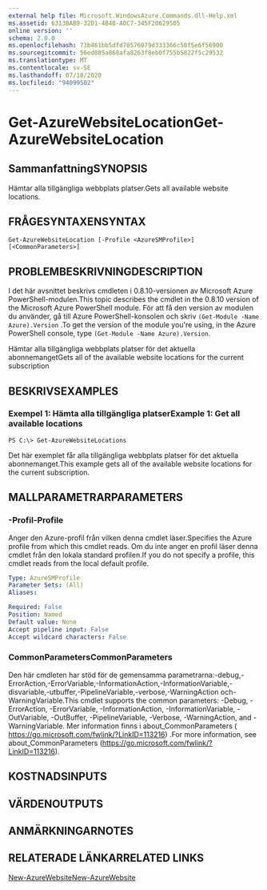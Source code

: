 ```yaml
---
external help file: Microsoft.WindowsAzure.Commands.dll-Help.xml
ms.assetid: 6313BAB9-32D1-4B4B-A0C7-345F20629505
online version: ''
schema: 2.0.0
ms.openlocfilehash: 73b461bb5dfd70576079d333366c50f5e6f56900
ms.sourcegitcommit: 56ed085a868afa8263f8eb0f755b5822f5c29532
ms.translationtype: MT
ms.contentlocale: sv-SE
ms.lasthandoff: 07/18/2020
ms.locfileid: "94099502"
---
```

# <span data-ttu-id="90757-101">Get-AzureWebsiteLocation</span><span class="sxs-lookup"><span data-stu-id="90757-101">Get-AzureWebsiteLocation</span></span>

## <span data-ttu-id="90757-102">Sammanfattning</span><span class="sxs-lookup"><span data-stu-id="90757-102">SYNOPSIS</span></span>
<span data-ttu-id="90757-103">Hämtar alla tillgängliga webbplats platser.</span><span class="sxs-lookup"><span data-stu-id="90757-103">Gets all available website locations.</span></span>

## <span data-ttu-id="90757-104">FRÅGESYNTAXEN</span><span class="sxs-lookup"><span data-stu-id="90757-104">SYNTAX</span></span>

```
Get-AzureWebsiteLocation [-Profile <AzureSMProfile>] [<CommonParameters>]
```

## <span data-ttu-id="90757-105">PROBLEMBESKRIVNING</span><span class="sxs-lookup"><span data-stu-id="90757-105">DESCRIPTION</span></span>
<span data-ttu-id="90757-106">I det här avsnittet beskrivs cmdleten i 0.8.10-versionen av Microsoft Azure PowerShell-modulen.</span><span class="sxs-lookup"><span data-stu-id="90757-106">This topic describes the cmdlet in the 0.8.10 version of the Microsoft Azure PowerShell module.</span></span>
<span data-ttu-id="90757-107">För att få den version av modulen du använder, gå till Azure PowerShell-konsolen och skriv `(Get-Module -Name Azure).Version` .</span><span class="sxs-lookup"><span data-stu-id="90757-107">To get the version of the module you're using, in the Azure PowerShell console, type `(Get-Module -Name Azure).Version`.</span></span>

<span data-ttu-id="90757-108">Hämtar alla tillgängliga webbplats platser för det aktuella abonnemanget</span><span class="sxs-lookup"><span data-stu-id="90757-108">Gets all of the available website locations for the current subscription</span></span>

## <span data-ttu-id="90757-109">BESKRIVS</span><span class="sxs-lookup"><span data-stu-id="90757-109">EXAMPLES</span></span>

### <span data-ttu-id="90757-110">Exempel 1: Hämta alla tillgängliga platser</span><span class="sxs-lookup"><span data-stu-id="90757-110">Example 1: Get all available locations</span></span>
```
PS C:\> Get-AzureWebsiteLocations
```

<span data-ttu-id="90757-111">Det här exemplet får alla tillgängliga webbplats platser för det aktuella abonnemanget.</span><span class="sxs-lookup"><span data-stu-id="90757-111">This example gets all of the available website locations for the current subscription.</span></span>

## <span data-ttu-id="90757-112">MALLPARAMETRAR</span><span class="sxs-lookup"><span data-stu-id="90757-112">PARAMETERS</span></span>

### <span data-ttu-id="90757-113">-Profil</span><span class="sxs-lookup"><span data-stu-id="90757-113">-Profile</span></span>
<span data-ttu-id="90757-114">Anger den Azure-profil från vilken denna cmdlet läser.</span><span class="sxs-lookup"><span data-stu-id="90757-114">Specifies the Azure profile from which this cmdlet reads.</span></span>
<span data-ttu-id="90757-115">Om du inte anger en profil läser denna cmdlet från den lokala standard profilen.</span><span class="sxs-lookup"><span data-stu-id="90757-115">If you do not specify a profile, this cmdlet reads from the local default profile.</span></span>

```yaml
Type: AzureSMProfile
Parameter Sets: (All)
Aliases: 

Required: False
Position: Named
Default value: None
Accept pipeline input: False
Accept wildcard characters: False
```

### <span data-ttu-id="90757-116">CommonParameters</span><span class="sxs-lookup"><span data-stu-id="90757-116">CommonParameters</span></span>
<span data-ttu-id="90757-117">Den här cmdleten har stöd för de gemensamma parametrarna:-debug,-ErrorAction,-ErrorVariable,-InformationAction,-InformationVariable,-disvariable,-utbuffer,-PipelineVariable,-verbose,-WarningAction och-WarningVariable.</span><span class="sxs-lookup"><span data-stu-id="90757-117">This cmdlet supports the common parameters: -Debug, -ErrorAction, -ErrorVariable, -InformationAction, -InformationVariable, -OutVariable, -OutBuffer, -PipelineVariable, -Verbose, -WarningAction, and -WarningVariable.</span></span> <span data-ttu-id="90757-118">Mer information finns i about_CommonParameters ( https://go.microsoft.com/fwlink/?LinkID=113216) .</span><span class="sxs-lookup"><span data-stu-id="90757-118">For more information, see about_CommonParameters (https://go.microsoft.com/fwlink/?LinkID=113216).</span></span>

## <span data-ttu-id="90757-119">KOSTNADS</span><span class="sxs-lookup"><span data-stu-id="90757-119">INPUTS</span></span>

## <span data-ttu-id="90757-120">VÄRDEN</span><span class="sxs-lookup"><span data-stu-id="90757-120">OUTPUTS</span></span>

## <span data-ttu-id="90757-121">ANMÄRKNINGAR</span><span class="sxs-lookup"><span data-stu-id="90757-121">NOTES</span></span>

## <span data-ttu-id="90757-122">RELATERADE LÄNKAR</span><span class="sxs-lookup"><span data-stu-id="90757-122">RELATED LINKS</span></span>

[<span data-ttu-id="90757-123">New-AzureWebsite</span><span class="sxs-lookup"><span data-stu-id="90757-123">New-AzureWebsite</span></span>](./New-AzureWebsite.md)


